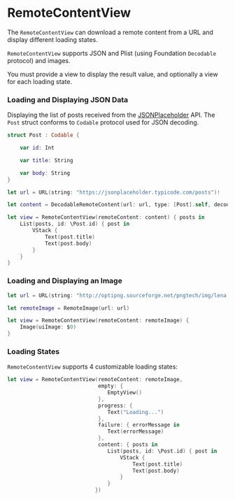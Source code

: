# RemoteContentView

The `RemoteContentView` can download a remote content from a URL and display different loading states.

`RemoteContentView` supports JSON and Plist (using Foundation `Decodable` protocol) and images.

You must provide a view to display the result value, and optionally a view for each loading state.

### Loading and Displaying JSON Data

Displaying the list of posts received from the [JSONPlaceholder](https://jsonplaceholder.typicode.com/posts) API. The `Post` struct conforms to `Codable` protocol used for JSON decoding.

```swift
struct Post : Codable {

    var id: Int

    var title: String

    var body: String
}

let url = URL(string: "https://jsonplaceholder.typicode.com/posts")!

let content = DecodableRemoteContent(url: url, type: [Post].self, decoder: JSONDecoder())

let view = RemoteContentView(remoteContent: content) { posts in
    List(posts, id: \Post.id) { post in
        VStack {
            Text(post.title)
            Text(post.body)
        }
    }
}
```

### Loading and Displaying an Image

```swift
let url = URL(string: "http://optipng.sourceforge.net/pngtech/img/lena.png")!

let remoteImage = RemoteImage(url: url)

let view = RemoteContentView(remoteContent: remoteImage) {
    Image(uiImage: $0)
}
```


### Loading States

`RemoteContentView` supports 4 customizable loading states:

```swift
let view = RemoteContentView(remoteContent: remoteImage,
                             empty: {
                                EmptyView()
                             },
                             progress: {
                                Text("Loading...")
                             },
                             failure: { errorMessage in
                                Text(errorMessage)
                             },
                             content: { posts in
                                List(posts, id: \Post.id) { post in
                                    VStack {
                                        Text(post.title)
                                        Text(post.body)
                                    }
                                }
                            })

```


